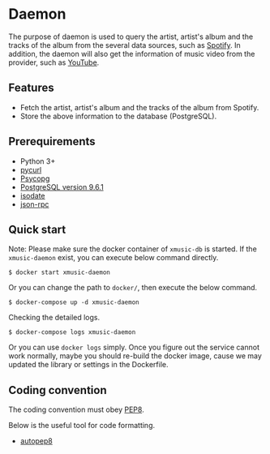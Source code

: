 # Daemon

The purpose of daemon is used to query the artist, artist's album and the tracks of the album from the several data sources, such as [Spotify](https://www.spotify.com/). In addition, the daemon will also get the information of music video from the provider, such as [YouTube](http://www.youtube.com).

## Features

* Fetch the artist, artist's album and the tracks of the album from Spotify.
* Store the above information to the database (PostgreSQL).

## Prerequirements

* Python 3+
* [pycurl](http://pycurl.io/)
* [Psycopg](http://initd.org/psycopg/)
* [PostgreSQL version 9.6.1](https://www.postgresql.org/download/)
* [isodate](https://pypi.python.org/pypi/isodate)
* [json-rpc](https://github.com/pavlov99/json-rpc)

## Quick start

Note: Please make sure the docker container of `xmusic-db` is started. If the `xmusic-daemon` exist, you can execute below command directly.

```
$ docker start xmusic-daemon
```

Or you can change the path to `docker/`, then execute the below command.

```
$ docker-compose up -d xmusic-daemon
```
Checking the detailed logs.

```
$ docker-compose logs xmusic-daemon
```

Or you can use `docker logs` simply.
Once you figure out the service cannot work normally, maybe you should re-build the docker image, cause we may updated the library or settings in the Dockerfile.

## Coding convention
The coding convention must obey [PEP8](https://www.python.org/dev/peps/pep-0008/).

Below is the useful tool for code formatting.
- [autopep8](https://github.com/hhatto/autopep8)

